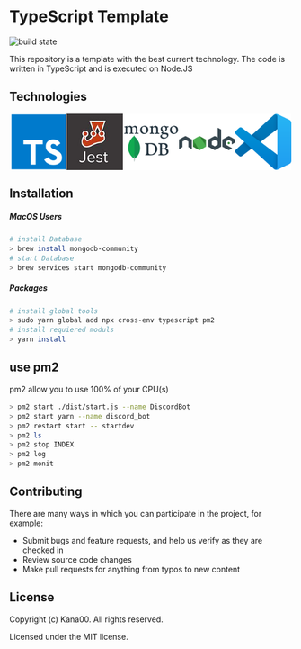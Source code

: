 # TypeScript Template

![build state](https://img.shields.io/badge/build-passing-green)

This repository is a template with the best current technology. The code is written in TypeScript and is executed on Node.JS

## Technologies

<p style="display:flex; justify-content: center;" align="center">
  <img src="./assets/images/TypeScript_logo.png" width="100" height="100"/>
  <img src="./assets/images/jest_logo.jpg" width="100" height="100"/>
  <img src="./assets/images/mongodb-logo.png" width="100" height="100"/>
  <img src="./assets/images/nodejs.png" width="100" height="100"/>
  <img src="./assets/images/Visual_Studio_Code_1.35_icon.svg" width="100" height="100"/>
</div>

## Installation
##### MacOS Users

```sh
# install Database
> brew install mongodb-community
# start Database
> brew services start mongodb-community
```
##### Packages

```sh
# install global tools
> sudo yarn global add npx cross-env typescript pm2
# install requiered moduls
> yarn install
```

## use pm2

pm2 allow you to use 100% of your CPU(s)

```sh
> pm2 start ./dist/start.js --name DiscordBot
> pm2 start yarn --name discord_bot
> pm2 restart start -- startdev
> pm2 ls
> pm2 stop INDEX
> pm2 log
> pm2 monit
```

## Contributing

There are many ways in which you can participate in the project, for example:

- Submit bugs and feature requests, and help us verify as they are checked in
- Review source code changes
- Make pull requests for anything from typos to new content

## License

Copyright (c) Kana00. All rights reserved.

Licensed under the MIT license.
